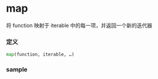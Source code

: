 # map
将 function 映射于 iterable 中的每一项，并返回一个新的迭代器

### 定义
```python
map(function, iterable, …)
```


### sample
```python
```





